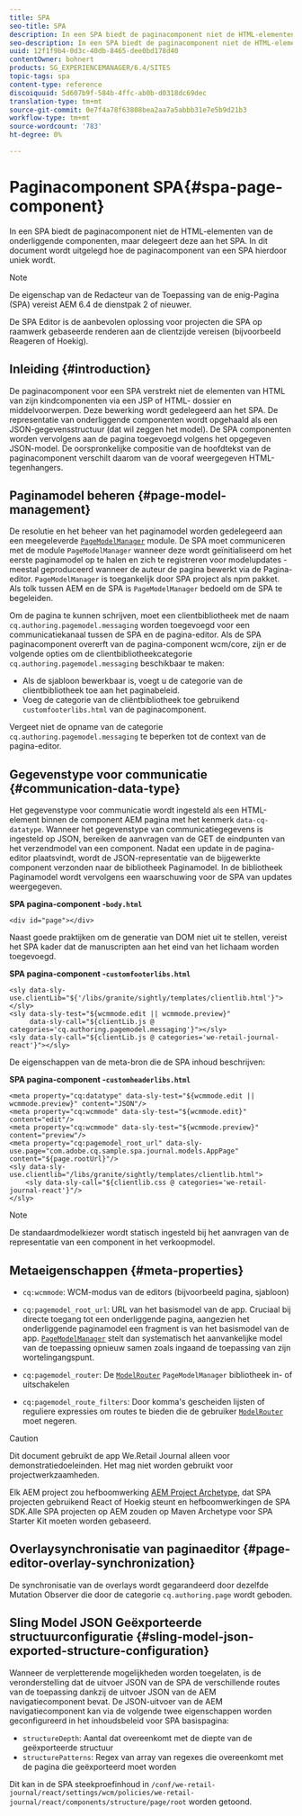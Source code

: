```yaml
---
title: SPA
seo-title: SPA
description: In een SPA biedt de paginacomponent niet de HTML-elementen van de onderliggende componenten, maar delegeert deze aan het SPA. In dit document wordt uitgelegd hoe de paginacomponent van een SPA hierdoor uniek wordt.
seo-description: In een SPA biedt de paginacomponent niet de HTML-elementen van de onderliggende componenten, maar delegeert deze aan het SPA. In dit document wordt uitgelegd hoe de paginacomponent van een SPA hierdoor uniek wordt.
uuid: 12f1f9b4-0d3c-40db-8465-dee0bd178d40
contentOwner: bohnert
products: SG_EXPERIENCEMANAGER/6.4/SITES
topic-tags: spa
content-type: reference
discoiquuid: 5d607b9f-584b-4ffc-ab0b-d0318dc69dec
translation-type: tm+mt
source-git-commit: 0e7f4a78f63808bea2aa7a5abbb31e7e5b9d21b3
workflow-type: tm+mt
source-wordcount: '783'
ht-degree: 0%

---
```



# Paginacomponent SPA{#spa-page-component}

In een SPA biedt de paginacomponent niet de HTML-elementen van de onderliggende componenten, maar delegeert deze aan het SPA. In dit document wordt uitgelegd hoe de paginacomponent van een SPA hierdoor uniek wordt.

>[!NOTE]
>
>De eigenschap van de Redacteur van de Toepassing van de enig-Pagina (SPA) vereist AEM 6.4 de dienstpak 2 of nieuwer.
>
>De SPA Editor is de aanbevolen oplossing voor projecten die SPA op raamwerk gebaseerde renderen aan de clientzijde vereisen (bijvoorbeeld Reageren of Hoekig).

## Inleiding {#introduction}

De paginacomponent voor een SPA verstrekt niet de elementen van HTML van zijn kindcomponenten via een JSP of HTML- dossier en middelvoorwerpen. Deze bewerking wordt gedelegeerd aan het SPA. De representatie van onderliggende componenten wordt opgehaald als een JSON-gegevensstructuur (dat wil zeggen het model). De SPA componenten worden vervolgens aan de pagina toegevoegd volgens het opgegeven JSON-model. De oorspronkelijke compositie van de hoofdtekst van de paginacomponent verschilt daarom van de vooraf weergegeven HTML-tegenhangers.

## Paginamodel beheren {#page-model-management}

De resolutie en het beheer van het paginamodel worden gedelegeerd aan een meegeleverde [ `PageModelManager`](/help/sites-developing/spa-blueprint.md#pagemodelmanager) module. De SPA moet communiceren met de module `PageModelManager` wanneer deze wordt geïnitialiseerd om het eerste paginamodel op te halen en zich te registreren voor modelupdates - meestal geproduceerd wanneer de auteur de pagina bewerkt via de Pagina-editor. `PageModelManager` is toegankelijk door SPA project als npm pakket. Als tolk tussen AEM en de SPA is `PageModelManager` bedoeld om de SPA te begeleiden.

Om de pagina te kunnen schrijven, moet een clientbibliotheek met de naam `cq.authoring.pagemodel.messaging` worden toegevoegd voor een communicatiekanaal tussen de SPA en de pagina-editor. Als de SPA paginacomponent overerft van de pagina-component wcm/core, zijn er de volgende opties om de clientbibliotheekcategorie `cq.authoring.pagemodel.messaging` beschikbaar te maken:

* Als de sjabloon bewerkbaar is, voegt u de categorie van de clientbibliotheek toe aan het paginabeleid.
* Voeg de categorie van de cliëntbibliotheek toe gebruikend `customfooterlibs.html` van de paginacomponent.

Vergeet niet de opname van de categorie `cq.authoring.pagemodel.messaging` te beperken tot de context van de pagina-editor.

## Gegevenstype voor communicatie {#communication-data-type}

Het gegevenstype voor communicatie wordt ingesteld als een HTML-element binnen de component AEM pagina met het kenmerk `data-cq-datatype`. Wanneer het gegevenstype van communicatiegegevens is ingesteld op JSON, bereiken de aanvragen van de GET de eindpunten van het verzendmodel van een component. Nadat een update in de pagina-editor plaatsvindt, wordt de JSON-representatie van de bijgewerkte component verzonden naar de bibliotheek Paginamodel. In de bibliotheek Paginamodel wordt vervolgens een waarschuwing voor de SPA van updates weergegeven.

**SPA pagina-component -`body.html`**

```
<div id="page"></div>
```

Naast goede praktijken om de generatie van DOM niet uit te stellen, vereist het SPA kader dat de manuscripten aan het eind van het lichaam worden toegevoegd.

**SPA pagina-component -`customfooterlibs.html`**

```
<sly data-sly-use.clientLib="${'/libs/granite/sightly/templates/clientlib.html'}"></sly>
<sly data-sly-test="${wcmmode.edit || wcmmode.preview}"
     data-sly-call="${clientLib.js @ categories='cq.authoring.pagemodel.messaging'}"></sly>
<sly data-sly-call="${clientLib.js @ categories='we-retail-journal-react'}"></sly>
```

De eigenschappen van de meta-bron die de SPA inhoud beschrijven:

**SPA pagina-component -`customheaderlibs.html`**

```
<meta property="cq:datatype" data-sly-test="${wcmmode.edit || wcmmode.preview}" content="JSON"/>
<meta property="cq:wcmmode" data-sly-test="${wcmmode.edit}" content="edit"/>
<meta property="cq:wcmmode" data-sly-test="${wcmmode.preview}" content="preview"/>
<meta property="cq:pagemodel_root_url" data-sly-use.page="com.adobe.cq.sample.spa.journal.models.AppPage" content="${page.rootUrl}"/>
<sly data-sly-use.clientlib="/libs/granite/sightly/templates/clientlib.html">
    <sly data-sly-call="${clientlib.css @ categories='we-retail-journal-react'}"/>
</sly>
```

>[!NOTE]
>
>De standaardmodelkiezer wordt statisch ingesteld bij het aanvragen van de representatie van een component in het verkoopmodel.

## Metaeigenschappen {#meta-properties}

* `cq:wcmmode`: WCM-modus van de editors (bijvoorbeeld pagina, sjabloon)
* `cq:pagemodel_root_url`: URL van het basismodel van de app. Cruciaal bij directe toegang tot een onderliggende pagina, aangezien het onderliggende paginamodel een fragment is van het basismodel van de app. [`PageModelManager`](/help/sites-developing/spa-page-component.md) stelt dan systematisch het aanvankelijke model van de toepassing opnieuw samen zoals ingaand de toepassing van zijn wortelingangspunt.

* `cq:pagemodel_router`: De  [`ModelRouter`](/help/sites-developing/spa-routing.md)   `PageModelManager` bibliotheek in- of uitschakelen

* `cq:pagemodel_route_filters`: Door komma&#39;s gescheiden lijsten of reguliere expressies om routes te bieden die de gebruiker  [`ModelRouter`](/help/sites-developing/spa-routing.md) moet negeren.

>[!CAUTION]
>
>Dit document gebruikt de app We.Retail Journal alleen voor demonstratiedoeleinden. Het mag niet worden gebruikt voor projectwerkzaamheden.
>
>Elk AEM project zou hefboomwerking [AEM Project Archetype](https://docs.adobe.com/content/help/en/experience-manager-core-components/using/developing/archetype/overview.html), dat SPA projecten gebruikend React of Hoekig steunt en hefboomwerkingen de SPA SDK.Alle SPA projecten op AEM zouden op Maven Archetype voor SPA Starter Kit moeten worden gebaseerd.

## Overlaysynchronisatie van paginaeditor {#page-editor-overlay-synchronization}

De synchronisatie van de overlays wordt gegarandeerd door dezelfde Mutation Observer die door de categorie `cq.authoring.page` wordt geboden.

## Sling Model JSON Geëxporteerde structuurconfiguratie {#sling-model-json-exported-structure-configuration}

Wanneer de verpletterende mogelijkheden worden toegelaten, is de veronderstelling dat de uitvoer JSON van de SPA de verschillende routes van de toepassing dankzij de uitvoer JSON van de AEM navigatiecomponent bevat. De JSON-uitvoer van de AEM navigatiecomponent kan via de volgende twee eigenschappen worden geconfigureerd in het inhoudsbeleid voor SPA basispagina:

* `structureDepth`: Aantal dat overeenkomt met de diepte van de geëxporteerde structuur
* `structurePatterns`: Regex van array van regexes die overeenkomt met de pagina die geëxporteerd moet worden

Dit kan in de SPA steekproefinhoud in `/conf/we-retail-journal/react/settings/wcm/policies/we-retail-journal/react/components/structure/page/root` worden getoond.